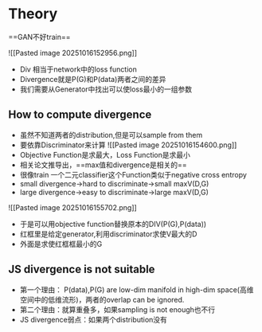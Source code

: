 # Theory

==GAN不好train==

![[Pasted image 20251016152956.png]]
- Div 相当于network中的loss function
- Divergence就是P(G)和P(data)两者之间的差异
- 我们需要从Generator中找出可以使loss最小的一组参数

## How to compute divergence

- 虽然不知道两者的distribution,但是可以sample from them
- 要依靠Discriminator来计算
![[Pasted image 20251016154600.png]]
- Objective Function是求最大，Loss Function是求最小
- 相关论文推导出，==max值和divergence是相关的==
- 很像train 一个二元classifier这个Function类似于negative cross entropy
- small divergence->hard to discriminate->small maxV(D,G)
- large divergence->easy to discriminate->large maxV(D,G)

![[Pasted image 20251016155702.png]]
- 于是可以用objective function替换原本的DIV(P(G),P(data))
- 红框里是给定generator,利用discriminator求使V最大的D
- 外面是求使红框框最小的G

## JS divergence is not suitable

- 第一个理由： P(data),P(G) are low-dim manifold in high-dim space(高维空间中的低维流形)，两者的overlap can be ignored.
- 第二个理由：就算重叠多，如果sampling is not enough也不行
- JS divergence弱点：如果两个distribution没有